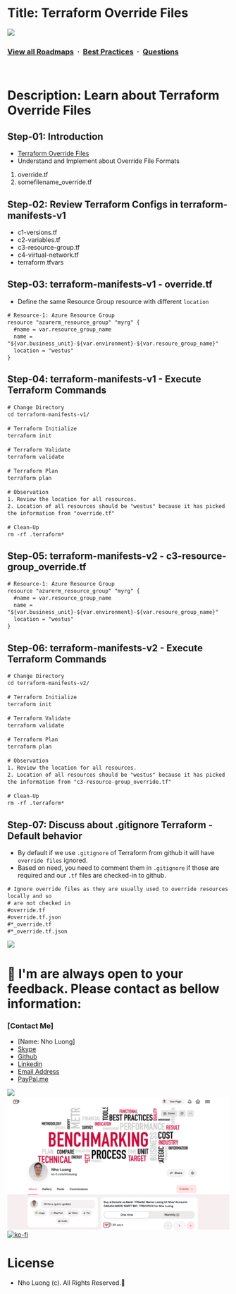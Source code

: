 # Title: Terraform Override Files

![](https://i.imgur.com/waxVImv.png)
### [View all Roadmaps](https://github.com/nholuongut/all-roadmaps) &nbsp;&middot;&nbsp; [Best Practices](https://github.com/nholuongut/all-roadmaps/blob/main/public/best-practices/) &nbsp;&middot;&nbsp; [Questions](https://www.linkedin.com/in/nholuong/)
<br/>

# Description: Learn about Terraform Override Files
## Step-01: Introduction
- [Terraform Override Files](https://www.terraform.io/docs/language/files/override.html)
- Understand and Implement about Override File Formats
1. override.tf
2. somefilename_override.tf

## Step-02: Review Terraform Configs in terraform-manifests-v1
- c1-versions.tf
- c2-variables.tf
- c3-resource-group.tf
- c4-virtual-network.tf
- terraform.tfvars

## Step-03: terraform-manifests-v1 - override.tf
- Define the same Resource Group resource with different `location`
```t
# Resource-1: Azure Resource Group
resource "azurerm_resource_group" "myrg" {
  #name = var.resource_group_name
  name = "${var.business_unit}-${var.environment}-${var.resoure_group_name}"
  location = "westus"
}
```

## Step-04: terraform-manifests-v1 - Execute Terraform Commands
```t
# Change Directory
cd terraform-manifests-v1/

# Terraform Initialize
terraform init

# Terraform Validate
terraform validate

# Terraform Plan
terraform plan

# Observation
1. Review the location for all resources.
2. Location of all resources should be "westus" because it has picked the information from "override.tf"

# Clean-Up
rm -rf .terraform*
```

## Step-05: terraform-manifests-v2 - c3-resource-group_override.tf
```t
# Resource-1: Azure Resource Group
resource "azurerm_resource_group" "myrg" {
  #name = var.resource_group_name
  name = "${var.business_unit}-${var.environment}-${var.resoure_group_name}"
  location = "westus"
}
```

## Step-06: terraform-manifests-v2 - Execute Terraform Commands
```t
# Change Directory
cd terraform-manifests-v2/

# Terraform Initialize
terraform init

# Terraform Validate
terraform validate

# Terraform Plan
terraform plan

# Observation
1. Review the location for all resources.
2. Location of all resources should be "westus" because it has picked the information from "c3-resource-group_override.tf"

# Clean-Up
rm -rf .terraform*
```

## Step-07: Discuss about .gitignore Terraform - Default behavior
- By default if we use `.gitignore` of Terraform from github it will have `override files` ignored.
- Based on need, you need to comment them in `.gitignore` if those are required and our `.tf` files are checked-in to github.
```t
# Ignore override files as they are usually used to override resources locally and so
# are not checked in
#override.tf
#override.tf.json
#*_override.tf
#*_override.tf.json
```

![](https://i.i/Users/nholu/Documents/Donate.png/Users/nholu/Documents/Donate.pngmgur.com/waxVImv.png)
# 🚀 I'm are always open to your feedback.  Please contact as bellow information:
### [Contact Me]
* [Name: Nho Luong]
* [Skype](luongutnho_skype)
* [Github](https://github.com/nholuongut/)
* [Linkedin](https://www.linkedin.com/in/nholuong/)
* [Email Address](luongutnho@hotmail.com)
* [PayPal.me](https://www.paypal.com/paypalme/nholuongut)

![](https://i.imgur.com/waxVImv.png)
![](Donate.png)
[![ko-fi](https://ko-fi.com/img/githubbutton_sm.svg)](https://ko-fi.com/nholuong)

# License
* Nho Luong (c). All Rights Reserved.🌟